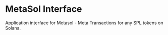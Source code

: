 # MetaSol Interface

Application interface for Metasol - Meta Transactions for any SPL tokens on Solana.
